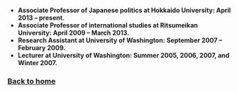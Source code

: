 - **Associate Professor of Japanese politics at Hokkaido University: April 2013 – present.**  
- **Associate Professor of international studies at Ritsumeikan University: April 2009 – March 2013.**  
- **Research Assistant at University of Washington: September 2007 – February 2009.**  
- **Lecturer at University of Washington: Summer 2005, 2006, 2007, and Winter 2007.**    
  
### [Back to home](https://hirosasada.github.io/)    

